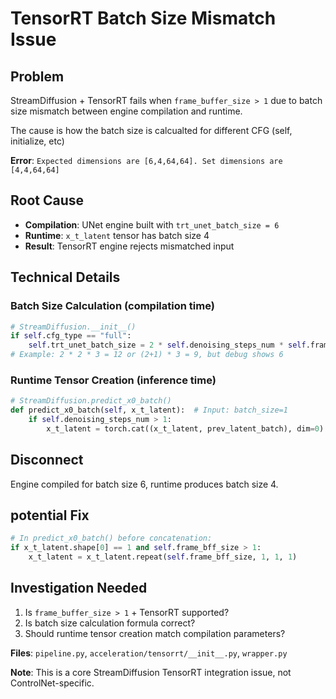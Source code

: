 # TensorRT Batch Size Mismatch Issue

## Problem
StreamDiffusion + TensorRT fails when `frame_buffer_size > 1` due to batch size mismatch between engine compilation and runtime.

The cause is how the batch size is calcualted for different CFG (self, initialize, etc)


**Error**: `Expected dimensions are [6,4,64,64]. Set dimensions are [4,4,64,64]`

## Root Cause
- **Compilation**: UNet engine built with `trt_unet_batch_size = 6`
- **Runtime**: `x_t_latent` tensor has batch size 4
- **Result**: TensorRT engine rejects mismatched input

## Technical Details

### Batch Size Calculation (compilation time)
```python
# StreamDiffusion.__init__()
if self.cfg_type == "full":
    self.trt_unet_batch_size = 2 * self.denoising_steps_num * self.frame_bff_size
# Example: 2 * 2 * 3 = 12 or (2+1) * 3 = 9, but debug shows 6
```

### Runtime Tensor Creation (inference time)
```python
# StreamDiffusion.predict_x0_batch()
def predict_x0_batch(self, x_t_latent):  # Input: batch_size=1
    if self.denoising_steps_num > 1:
        x_t_latent = torch.cat((x_t_latent, prev_latent_batch), dim=0)  # Results in batch_size=4
```

## Disconnect
Engine compiled for batch size 6, runtime produces batch size 4.

## potential Fix
```python
# In predict_x0_batch() before concatenation:
if x_t_latent.shape[0] == 1 and self.frame_bff_size > 1:
    x_t_latent = x_t_latent.repeat(self.frame_bff_size, 1, 1, 1)
```

## Investigation Needed
1. Is `frame_buffer_size > 1` + TensorRT supported?
2. Is batch size calculation formula correct?
3. Should runtime tensor creation match compilation parameters?

**Files**: `pipeline.py`, `acceleration/tensorrt/__init__.py`, `wrapper.py`

**Note**: This is a core StreamDiffusion TensorRT integration issue, not ControlNet-specific.
